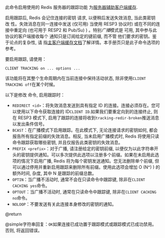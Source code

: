 此命令启用使用的 Redis 服务器的跟踪功能
为[服务器辅助客户端缓存](/topics/client-side-caching).

启用跟踪后, Redis 会记住连接的密钥
请求, 以便稍后发送失效消息, 当此类密钥
改 性。失效消息在同一连接中发送 (仅可用) 
当使用 RESP3 协议时) 或在不同的连接中重定向
 (也可用于 RESP2 和 Pub/Su) ) 。特别*广播*模式是
可用, 其中参与此协议的客户端接收每个
通知只是订阅给定的键前缀, 而不管
他们要求的密钥。鉴于论点的复杂性, 请
指[主客户端缓存文档](/topics/client-side-caching)了解详情。本手册页只是此子命令选项的参考。

要启用跟踪, 请使用：

    CLIENT TRACKING on ... options ...

该功能将在其整个生命周期内在当前连接中保持活动状态, 
除非使用`CLIENT TRACKING off`在某个时候。

以下是修改
命令, 启用跟踪时：

*   `REDIRECT <id>`：将失效消息发送到具有指定 ID 的连接。连接必须存在。您可以使用以下命令获取连接的 ID`CLIENT ID`.如果我们要重定向到的连接终止, 则在 RESP3 模式下, 启用了跟踪的连接将收到`tracking-redir-broken`推送消息以发出条件信号。
*   `BCAST`：在广播模式下启用跟踪。在此模式下, 无论连接请求的密钥如何, 都会报告所有指定前缀的失效消息。相反, 当未启用广播模式时, Redis 将使用只读命令跟踪获取哪些密钥, 并且仅报告此类密钥的失效消息。
*   `PREFIX <prefix>`：对于广播, 请注册给定的密钥前缀, 以便仅为以此字符串开头的密钥提供通知。可以多次提供此选项以注册多个前缀。如果在未启用此选项的情况下启用广播, Redis 将为每个密钥发送通知。您无法删除单个前缀, 但可以通过停用并重新启用跟踪来删除所有前缀。使用此选项会增加 O (N^) )  的额外时间, 杂度, 其中 N 是跟踪的前缀总数。
*   `OPTIN`：当广播不活动时, 通常不会在只读命令中跟踪键, 除非在`CLIENT CACHING yes`命令。
*   `OPTOUT`：当广播不活动时, 通常在只读命令中跟踪键, 除非在`CLIENT CACHING no`命令。
*   `NOLOOP`：不要发送有关此连接本身修改的密钥的通知。

@return

@simple字符串回复：`OK`如果连接已成功置于跟踪模式或跟踪模式已成功禁用。否则, 将返回错误。
